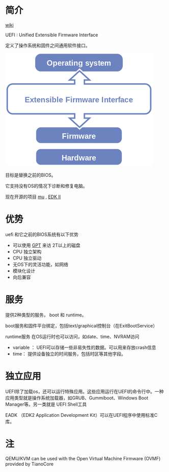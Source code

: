 # 简介

[wiki](https://en.wikipedia.org/wiki/Unified_Extensible_Firmware_Interface)

UEFI : Unified Extensible Firmware Interface

定义了操作系统和固件之间通用软件接口。

![position](https://github.com/ShaneDean/file/raw/master/blog/linux/_UEFI_position.png)

目标是替换之前的BIOS。

它支持没有OS的情况下诊断和修复电脑。

现在开源的项目 [mu](https://github.com/microsoft/mu) , [EDK II](https://github.com/tianocore/edk2)

# 优势

uefi 和它之前的BIOS系统有以下优势

-   可以使用 [GPT](https://en.wikipedia.org/wiki/GUID_Partition_Table) 来访 2T以上的磁盘
-   CPU 独立架构
-   CPU 独立驱动
-   无OS下的灵活功能，如网络
-   模块化设计
-   向后兼容


# 服务

提供2种类型的服务， boot 和 runtime。

boot服务和固件平台绑定，包括text/graphical控制台（在ExitBootService）

runtime服务 在OS运行时也可以访问，如date、time、NVRAM访问

-   variable ： UEFI可以存储一些非易失性的数据。可以用来存放crash信息
-   time： 提供设备独立的时间服务，包括时区等其他字段。

# 独立应用

UEFI除了加载os，还可以运行特殊应用。这些应用运行在UEFI的命令行中。一种应用类型就是操作系统加载器，如GRUB、Gummiboot、Windows Boot Manager等。另一类就是 UEFI Shell工具

EADK （EDK2 Application Development Kit）可以在UEFI程序中使用标准C库。
 

# 注

QEMU/KVM can be used with the Open Virtual Machine Firmware (OVMF) provided by TianoCore

